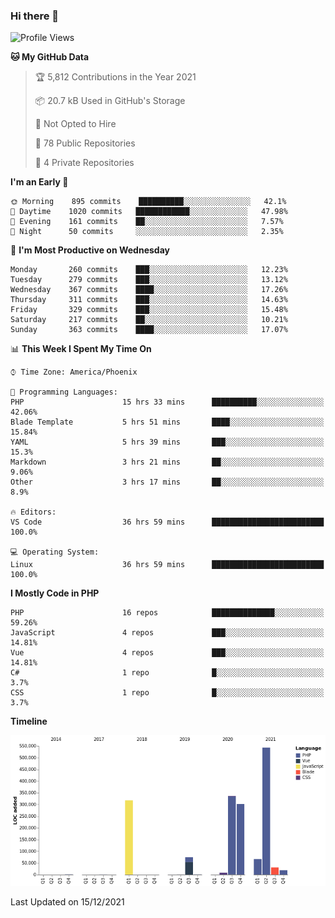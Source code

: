 ### Hi there 👋

<!--START_SECTION:waka-->
![Profile Views](http://img.shields.io/badge/Profile%20Views-7-blue)

**🐱 My GitHub Data** 

> 🏆 5,812 Contributions in the Year 2021
 > 
> 📦 20.7 kB Used in GitHub's Storage 
 > 
> 🚫 Not Opted to Hire
 > 
> 📜 78 Public Repositories 
 > 
> 🔑 4 Private Repositories  
 > 
**I'm an Early 🐤** 

```text
🌞 Morning    895 commits    ██████████░░░░░░░░░░░░░░░   42.1% 
🌆 Daytime    1020 commits   ████████████░░░░░░░░░░░░░   47.98% 
🌃 Evening    161 commits    ██░░░░░░░░░░░░░░░░░░░░░░░   7.57% 
🌙 Night      50 commits     ░░░░░░░░░░░░░░░░░░░░░░░░░   2.35%

```
📅 **I'm Most Productive on Wednesday** 

```text
Monday       260 commits    ███░░░░░░░░░░░░░░░░░░░░░░   12.23% 
Tuesday      279 commits    ███░░░░░░░░░░░░░░░░░░░░░░   13.12% 
Wednesday    367 commits    ████░░░░░░░░░░░░░░░░░░░░░   17.26% 
Thursday     311 commits    ███░░░░░░░░░░░░░░░░░░░░░░   14.63% 
Friday       329 commits    ███░░░░░░░░░░░░░░░░░░░░░░   15.48% 
Saturday     217 commits    ██░░░░░░░░░░░░░░░░░░░░░░░   10.21% 
Sunday       363 commits    ████░░░░░░░░░░░░░░░░░░░░░   17.07%

```


📊 **This Week I Spent My Time On** 

```text
⌚︎ Time Zone: America/Phoenix

💬 Programming Languages: 
PHP                      15 hrs 33 mins      ██████████░░░░░░░░░░░░░░░   42.06% 
Blade Template           5 hrs 51 mins       ████░░░░░░░░░░░░░░░░░░░░░   15.84% 
YAML                     5 hrs 39 mins       ███░░░░░░░░░░░░░░░░░░░░░░   15.3% 
Markdown                 3 hrs 21 mins       ██░░░░░░░░░░░░░░░░░░░░░░░   9.06% 
Other                    3 hrs 17 mins       ██░░░░░░░░░░░░░░░░░░░░░░░   8.9%

🔥 Editors: 
VS Code                  36 hrs 59 mins      █████████████████████████   100.0%

💻 Operating System: 
Linux                    36 hrs 59 mins      █████████████████████████   100.0%

```

**I Mostly Code in PHP** 

```text
PHP                      16 repos            ██████████████░░░░░░░░░░░   59.26% 
JavaScript               4 repos             ███░░░░░░░░░░░░░░░░░░░░░░   14.81% 
Vue                      4 repos             ███░░░░░░░░░░░░░░░░░░░░░░   14.81% 
C#                       1 repo              █░░░░░░░░░░░░░░░░░░░░░░░░   3.7% 
CSS                      1 repo              █░░░░░░░░░░░░░░░░░░░░░░░░   3.7%

```


**Timeline**

![Chart not found](https://raw.githubusercontent.com/mikebronner/mikebronner/master/charts/bar_graph.png) 


 Last Updated on 15/12/2021
<!--END_SECTION:waka-->

<!--
**mikebronner/mikebronner** is a ✨ _special_ ✨ repository because its `README.md` (this file) appears on your GitHub profile.

Here are some ideas to get you started:

- 🔭 I’m currently working on ...
- 🌱 I’m currently learning ...
- 👯 I’m looking to collaborate on ...
- 🤔 I’m looking for help with ...
- 💬 Ask me about ...
- 📫 How to reach me: ...
- 😄 Pronouns: ...
- ⚡ Fun fact: ...
-->
